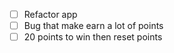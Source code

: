 * [ ] Refactor app
* [ ] Bug that make earn a lot of points
* [ ] 20 points to win then reset points
